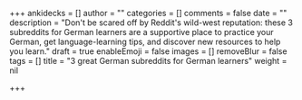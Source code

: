 +++
ankidecks = []
author = ""
categories = []
comments = false
date = ""
description = "Don't be scared off by Reddit's wild-west reputation: these 3 subreddits for German learners are a supportive place to practice your German, get language-learning tips, and discover new resources to help you learn."
draft = true
enableEmoji = false
images = []
removeBlur = false
tags = []
title = "3 great German subreddits for German learners"
weight = nil

+++
